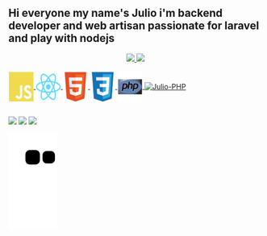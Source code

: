 ## Hi everyone my name's Julio i'm backend developer and web artisan passionate for laravel and play with nodejs
<div align="center">
  <a href="https://github.com/Julio-devI">
  <img height="180em" src="https://github-readme-stats.vercel.app/api?username=Julio-devI&show_icons=true&theme=synthwave&include_all_commits=true&count_private=true"/>
  <img height="180em" src="https://github-readme-stats.vercel.app/api/top-langs/?username=Julio-devI&layout=compact&langs_count=7&theme=synthwave"/>
</div>
<div style="display: inline_block "><br>
  <img align="center" alt="Julio-Js" height="60" width="50" src="https://raw.githubusercontent.com/devicons/devicon/master/icons/javascript/javascript-plain.svg">
  <img align="center" alt="Julio-React" height="60" width="50" src="https://raw.githubusercontent.com/devicons/devicon/master/icons/react/react-original.svg">
  <img align="center" alt="Julio-HTML" height="60" width="50" src="https://raw.githubusercontent.com/devicons/devicon/master/icons/html5/html5-original.svg">
  <img align="center" alt="Julio-CSS" height="60" width="50" src="https://raw.githubusercontent.com/devicons/devicon/master/icons/css3/css3-original.svg">
  <img align="center" alt="Julio-PHP" height="60" width="50" src="https://raw.githubusercontent.com/devicons/devicon/master/icons/php/php-original.svg">
  <img align="center" alt="Julio-PHP" height="60" width="50" src="https://cdn.worldvectorlogo.com/logos/laravel-2.svg">
</div>
  
  ##
 
<div> 
  <a href="https://instagram.com/julin_alves77" target="_blank"><img src="https://img.shields.io/badge/-Instagram-%23E4405F?style=for-the-badge&logo=instagram&logoColor=white" target="_blank"></a> 
  <a href = "julio.a.valenca@gmail.com"><img src="https://img.shields.io/badge/-Gmail-%23333?style=for-the-badge&logo=gmail&logoColor=white" target="_blank"></a>
  <a href="https://www.linkedin.com/in/júlio-alves-de-almeida-valença/" target="_blank"><img src="https://img.shields.io/badge/-LinkedIn-%230077B5?style=for-the-badge&logo=linkedin&logoColor=white" target="_blank"></a> 
 
  ![Snake animation](https://github.com/rafaballerini/rafaballerini/blob/output/github-contribution-grid-snake.svg)
 
</div>
